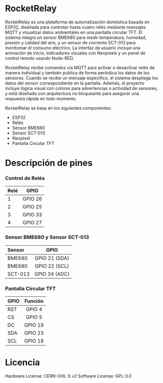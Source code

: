 # RocketRelay
RocketRelay es una plataforma de automatización doméstica basada en ESP32, diseñada para controlar hasta cuatro relés mediante mensajes MQTT y visualizar datos ambientales en una pantalla circular TFT. El sistema integra un sensor BME680 para medir temperatura, humedad, presión y calidad del aire, y un sensor de corriente SCT-013 para monitorear el consumo eléctrico. La interfaz de usuario incluye una animación de inicio, indicadores visuales con Neopixels y un panel de control remoto usando Node-RED.

RocketRelay recibe comandos vía MQTT para activar o desactivar relés de manera individual y también publica de forma periódica los datos de los sensores. Cuando se recibe un mensaje específico, el sistema despliega los datos del sensor correspondiente en la pantalla. Además, el proyecto incluye lógica visual con colores para advertencias o actividad de sensores, y está diseñado con arquitectura no bloqueante para asegurar una respuesta rápida en todo momento.

RocketRelay se basa en los siguientes componentes:

- ESP32
- Relés
- Sensor BME680
- Sensor SCT-013
- Neopixel
- Pantalla Circular TFT

# Descripción de pines 

### Control de Relés

| Relé   | GPIO |
| :---   | :---: |
| 1      | GPIO 26|
| 2      | GPIO 25|
| 3      | GPIO 33|
| 4      | GPIO 27|

### Sensor BME680 y Sensor SCT-013 

|Sensor   | GPIO |
| :---         |    :---:|
| BME680       |  GPIO 21 (SDA)  |
| BME680       |  GPIO 22 (SCL)  |
| SCT-013       |  GPIO 34 (ADC)  |

### Pantalla Circular TFT 

|GPIO   | Función |
| :---         |    :---:|
| RST       |  GPIO 4  |
| CS      |  GPIO 5  |
| DC       |  GPIO 19  |
| SDA       |  GPIO 23  |
| SCL      |  GPIO 18  |
               
# Licencia

Hardware License: CERN-OHL-S v2
Software License: GPL-3.0
